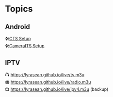 # Topics

## Android
🛠[CTS Setup](https://github.com/lyrasean/lyrasean.github.io/blob/main/3pl/cts_setup_bookworm.sh)  
🛠[CameraITS Setup](https://github.com/lyrasean/lyrasean.github.io/blob/main/3pl/its_setup_bookworm.md)  

## IPTV
📺 <https://lyrasean.github.io/live/tv.m3u>  
📻 <https://lyrasean.github.io/live/radio.m3u>  
📺 <https://lyrasean.github.io/live/ipv4.m3u> (backup)  
